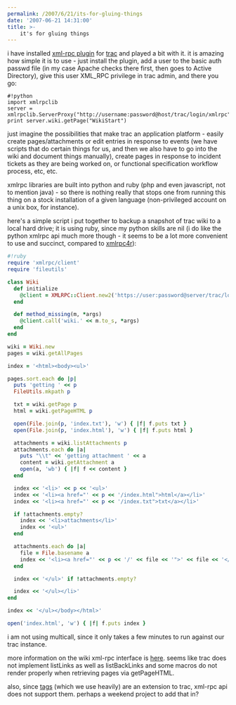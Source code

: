 ```yaml
---
permalink: /2007/6/21/its-for-gluing-things
date: '2007-06-21 14:31:00'
title: >-
    it's for gluing things
---
```


i have installed [xml-rpc
plugin](http://www.trac-hacks.org/wiki/XmlRpcPlugin "xml-rpc plugin")
for [trac](http://trac.edgewall.org/ "trac") and played a bit with it.
it is amazing how simple it is to use - just install the plugin, add a
user to the basic auth passwd file (in my case Apache checks there
first, then goes to Active Directory), give this user XML_RPC privilege
in trac admin, and there you go:


    #!python
    import xmlrpclib
    server = xmlrpclib.ServerProxy("http://username:password@host/trac/login/xmlrpc")
    print server.wiki.getPage("WikiStart")

just imagine the possibilities that make trac an application platform -
easily create pages/attachments or edit entries in response to events
(we have scripts that do certain things for us, and then we also have to
go into the wiki and document things manually), create pages in response
to incident tickets as they are being worked on, or functional
specification workflow process, etc, etc.

xmlrpc libraries are built into python and ruby (php and even
javascript, not to mention java) - so there is nothing really that stops
one from running this thing on a stock installation of a given language
(non-privileged account on a unix box, for instance).

here's a simple script i put together to backup a snapshot of trac wiki
to a local hard drive; it is using ruby, since my python skills are nil
(i do like the python xmlrpc api much more though - it seems to be a lot
more convenient to use and succinct, compared to
[xmlrpc4r](http://www.ntecs.de/projects/xmlrpc4r/client.html "xmlrpc4r")):

``` ruby
#!ruby
require 'xmlrpc/client'
require 'fileutils'

class Wiki
  def initialize
    @client = XMLRPC::Client.new2('https://user:password@server/trac/login/xmlrpc')
  end

  def method_missing(m, *args)
    @client.call('wiki.' << m.to_s, *args)
  end
end

wiki = Wiki.new
pages = wiki.getAllPages

index = '<html><body><ul>'

pages.sort.each do |p|
  puts 'getting ' << p
  FileUtils.mkpath p

  txt = wiki.getPage p
  html = wiki.getPageHTML p

  open(File.join(p, 'index.txt'), 'w') { |f| f.puts txt }
  open(File.join(p, 'index.html'), 'w') { |f| f.puts html }

  attachments = wiki.listAttachments p
  attachments.each do |a|
    puts "\\t" << 'getting attachment ' << a
    content = wiki.getAttachment a
    open(a, 'wb') { |f| f << content }
  end

  index << '<li>' << p << '<ul>'
  index << '<li><a href="' << p << '/index.html">html</a></li>'
  index << '<li><a href="' << p << '/index.txt">txt</a></li>'

  if !attachments.empty?
    index << '<li>attachments</li>'
    index << '<ul>'
  end

  attachments.each do |a|
    file = File.basename a
    index << '<li><a href="' << p << '/' << file << '">' << file << '</a></li>'
  end

  index << '</ul>' if !attachments.empty?

  index << '</ul></li>'
end

index << '</ul></body></html>'

open('index.html', 'w') { |f| f.puts index }
```

i am not using multicall, since it only takes a few minutes to run
against our trac instance.

more information on the wiki xml-rpc interface is
[here](http://www.jspwiki.org/Wiki.jsp?page=WikiRPCInterface2 "wiki xml-rpc interface").
seems like trac does not implement listLinks as well as listBackLinks
and some macros do not render properly when retrieving pages via
getPageHTML.

also, since
[tags](http://www.trac-hacks.org/wiki/TagsPlugin "trac tags plugin")
(which we use heavily) are an extension to trac, xml-rpc api does not
support them. perhaps a weekend project to add that in?
